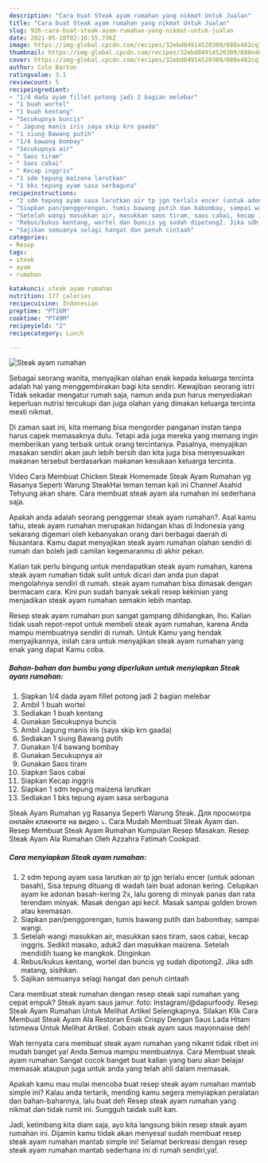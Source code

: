 ```yaml
---
description: "Cara buat Steak ayam rumahan yang nikmat Untuk Jualan"
title: "Cara buat Steak ayam rumahan yang nikmat Untuk Jualan"
slug: 926-cara-buat-steak-ayam-rumahan-yang-nikmat-untuk-jualan
date: 2021-05-18T02:16:55.736Z
image: https://img-global.cpcdn.com/recipes/32ebd84914520309/680x482cq70/steak-ayam-rumahan-foto-resep-utama.jpg
thumbnail: https://img-global.cpcdn.com/recipes/32ebd84914520309/680x482cq70/steak-ayam-rumahan-foto-resep-utama.jpg
cover: https://img-global.cpcdn.com/recipes/32ebd84914520309/680x482cq70/steak-ayam-rumahan-foto-resep-utama.jpg
author: Cole Barton
ratingvalue: 3.1
reviewcount: 5
recipeingredient:
- "1/4 dada ayam fillet potong jadi 2 bagian melebar"
- "1 buah wortel"
- "1 buah kentang"
- "Secukupnya buncis"
- " Jagung manis iris saya skip krn gaada"
- "1 siung Bawang putih"
- "1/4 bawang bombay"
- "Secukupnya air"
- " Saos tiram"
- " Saos cabai"
- " Kecap inggris"
- "1 sdm tepung maizena larutkan"
- "1 bks tepung ayam sasa serbaguna"
recipeinstructions:
- "2 sdm tepung ayam sasa larutkan air tp jgn terlalu encer (untuk adonan basah), Sisa tepung dituang di wadah lain buat adonan kering. Celupkan ayam ke adonan basah-kering 2x, lalu goreng di minyak panas dan rata terendam minyak. Masak dengan api kecil. Masak sampai golden brown atau keemasan."
- "Siapkan pan/penggorengan, tumis bawang putih dan babombay, sampai wangi."
- "Setelah wangi masukkan air, masukkan saos tiram, saos cabai, kecap inggris. Sedikit masako, aduk2 dan masukkan maizena. Setelah mendidih tuang ke mangkok. Dinginkan"
- "Rebus/kukus kentang, wortel dan buncis yg sudah dipotong2. Jika sdh matang, sisihkan."
- "Sajikan semuanya selagi hangat dan penuh cintaah"
categories:
- Resep
tags:
- steak
- ayam
- rumahan

katakunci: steak ayam rumahan 
nutrition: 177 calories
recipecuisine: Indonesian
preptime: "PT16M"
cooktime: "PT49M"
recipeyield: "2"
recipecategory: Lunch

---
```



![Steak ayam rumahan](https://img-global.cpcdn.com/recipes/32ebd84914520309/680x482cq70/steak-ayam-rumahan-foto-resep-utama.jpg)

Sebagai seorang wanita, menyajikan olahan enak kepada keluarga tercinta adalah hal yang menggembirakan bagi kita sendiri. Kewajiban seorang istri Tidak sekadar mengatur rumah saja, namun anda pun harus menyediakan keperluan nutrisi tercukupi dan juga olahan yang dimakan keluarga tercinta mesti nikmat.

Di zaman  saat ini, kita memang bisa mengorder panganan instan tanpa harus capek memasaknya dulu. Tetapi ada juga mereka yang memang ingin memberikan yang terbaik untuk orang tercintanya. Pasalnya, menyajikan masakan sendiri akan jauh lebih bersih dan kita juga bisa menyesuaikan makanan tersebut berdasarkan makanan kesukaan keluarga tercinta. 

Video Cara Membuat Chicken Steak Homemade Steak Ayam Rumahan yg Rasanya Seperti Warung SteakHai teman teman kali ini Channel Asahid Tehyung akan share. Cara membuat steak ayam ala rumahan ini sederhana saja.

Apakah anda adalah seorang penggemar steak ayam rumahan?. Asal kamu tahu, steak ayam rumahan merupakan hidangan khas di Indonesia yang sekarang digemari oleh kebanyakan orang dari berbagai daerah di Nusantara. Kamu dapat menyajikan steak ayam rumahan olahan sendiri di rumah dan boleh jadi camilan kegemaranmu di akhir pekan.

Kalian tak perlu bingung untuk mendapatkan steak ayam rumahan, karena steak ayam rumahan tidak sulit untuk dicari dan anda pun dapat mengolahnya sendiri di rumah. steak ayam rumahan bisa dimasak dengan bermacam cara. Kini pun sudah banyak sekali resep kekinian yang menjadikan steak ayam rumahan semakin lebih mantap.

Resep steak ayam rumahan pun sangat gampang dihidangkan, lho. Kalian tidak usah repot-repot untuk membeli steak ayam rumahan, karena Anda mampu membuatnya sendiri di rumah. Untuk Kamu yang hendak menyajikannya, inilah cara untuk menyajikan steak ayam rumahan yang enak yang dapat Kamu coba.

<!--inarticleads1-->

##### Bahan-bahan dan bumbu yang diperlukan untuk menyiapkan Steak ayam rumahan:

1. Siapkan 1/4 dada ayam fillet potong jadi 2 bagian melebar
1. Ambil 1 buah wortel
1. Sediakan 1 buah kentang
1. Gunakan Secukupnya buncis
1. Ambil  Jagung manis iris (saya skip krn gaada)
1. Sediakan 1 siung Bawang putih
1. Gunakan 1/4 bawang bombay
1. Gunakan Secukupnya air
1. Gunakan  Saos tiram
1. Siapkan  Saos cabai
1. Siapkan  Kecap inggris
1. Siapkan 1 sdm tepung maizena larutkan
1. Sediakan 1 bks tepung ayam sasa serbaguna


Steak Ayam Rumahan yg Rasanya Seperti Warung Steak. Для просмотра онлайн кликните на видео ⤵. Cara Mudah Membuat Steak Ayam dan. Resep Membuat Steak Ayam Rumahan Kumpulan Resep Masakan. Resep Steak Ayam Ala Rumahan Oleh Azzahra Fatimah Cookpad. 

<!--inarticleads2-->

##### Cara menyiapkan Steak ayam rumahan:

1. 2 sdm tepung ayam sasa larutkan air tp jgn terlalu encer (untuk adonan basah), Sisa tepung dituang di wadah lain buat adonan kering. Celupkan ayam ke adonan basah-kering 2x, lalu goreng di minyak panas dan rata terendam minyak. Masak dengan api kecil. Masak sampai golden brown atau keemasan.
1. Siapkan pan/penggorengan, tumis bawang putih dan babombay, sampai wangi.
1. Setelah wangi masukkan air, masukkan saos tiram, saos cabai, kecap inggris. Sedikit masako, aduk2 dan masukkan maizena. Setelah mendidih tuang ke mangkok. Dinginkan
1. Rebus/kukus kentang, wortel dan buncis yg sudah dipotong2. Jika sdh matang, sisihkan.
1. Sajikan semuanya selagi hangat dan penuh cintaah


Cara membuat steak rumahan dengan resep steak sapi rumahan yang cepat empuk? Steak ayam saus jamur. foto: Instagram/@dapurfoody. Resep Steak Ayam Rumahan Untuk Melihat Artikel Selengkapnya. Silakan Klik Cara Membuat Steak Ayam Ala Restoran Enak Crispy Dengan Saus Lada Hitam Istimewa Untuk Melihat Artikel. Cobain steak ayam saus mayonnaise deh! 

Wah ternyata cara membuat steak ayam rumahan yang nikamt tidak ribet ini mudah banget ya! Anda Semua mampu membuatnya. Cara Membuat steak ayam rumahan Sangat cocok banget buat kalian yang baru akan belajar memasak ataupun juga untuk anda yang telah ahli dalam memasak.

Apakah kamu mau mulai mencoba buat resep steak ayam rumahan mantab simple ini? Kalau anda tertarik, mending kamu segera menyiapkan peralatan dan bahan-bahannya, lalu buat deh Resep steak ayam rumahan yang nikmat dan tidak rumit ini. Sungguh taidak sulit kan. 

Jadi, ketimbang kita diam saja, ayo kita langsung bikin resep steak ayam rumahan ini. Dijamin kamu tiidak akan menyesal sudah membuat resep steak ayam rumahan mantab simple ini! Selamat berkreasi dengan resep steak ayam rumahan mantab sederhana ini di rumah sendiri,ya!.

